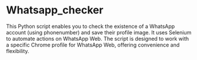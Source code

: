 # Whatsapp_checker
This Python script enables you to check the existence of a WhatsApp account (using phonenumber) and save their profile image. It uses Selenium to automate actions on WhatsApp Web. The script is designed to work with a specific Chrome profile for WhatsApp Web, offering convenience and flexibility.
